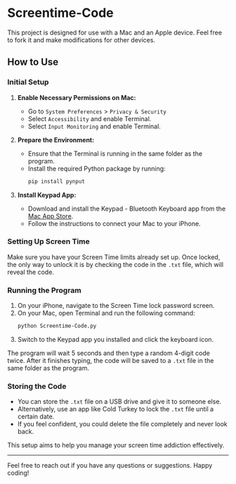 # Screentime-Code

This project is designed for use with a Mac and an Apple device. Feel free to fork it and make modifications for other devices.

## How to Use

### Initial Setup

1. **Enable Necessary Permissions on Mac:**
    - Go to `System Preferences` > `Privacy & Security`
    - Select `Accessibility` and enable Terminal.
    - Select `Input Monitoring` and enable Terminal.

2. **Prepare the Environment:**
    - Ensure that the Terminal is running in the same folder as the program.
    - Install the required Python package by running:
      ```bash
      pip install pynput
      ```

3. **Install Keypad App:**
    - Download and install the Keypad - Bluetooth Keyboard app from the [Mac App Store](https://apps.apple.com/ca/app/keypad-bluetooth-keyboard/id1491684442?mt=12).
    - Follow the instructions to connect your Mac to your iPhone.

### Setting Up Screen Time

Make sure you have your Screen Time limits already set up. Once locked, the only way to unlock it is by checking the code in the `.txt` file, which will reveal the code.

### Running the Program

1. On your iPhone, navigate to the Screen Time lock password screen.
2. On your Mac, open Terminal and run the following command:
   ```bash
   python Screentime-Code.py
   ```
3. Switch to the Keypad app you installed and click the keyboard icon.

The program will wait 5 seconds and then type a random 4-digit code twice. After it finishes typing, the code will be saved to a `.txt` file in the same folder as the program.

### Storing the Code

- You can store the `.txt` file on a USB drive and give it to someone else.
- Alternatively, use an app like Cold Turkey to lock the `.txt` file until a certain date.
- If you feel confident, you could delete the file completely and never look back.

This setup aims to help you manage your screen time addiction effectively.

---

Feel free to reach out if you have any questions or suggestions. Happy coding!
